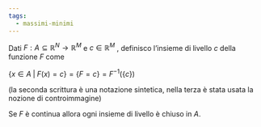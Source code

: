 ```yaml
---
tags:
  - massimi-minimi
---
```

Dati $F : A ⊆ \mathbb{R}^{N} → \mathbb{R}^{M}$ e $c ∈ \mathbb{R}^{M}$ , definisco l’insieme di livello $c$ della
funzione $F$ come

$\{x ∈ A\;|\;F (x) = c\} = \{F = c\} = F^{-1}(\{c\})$

(la seconda scrittura è una notazione sintetica, nella terza è stata usata la nozione di controimmagine)

Se $F$ è continua allora ogni insieme di livello è chiuso in $A$.